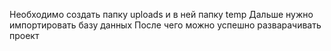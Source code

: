Необходимо создать папку uploads и в ней папку temp
Дальше нужно импортировать базу данных
После чего можно успешно разварачивать проект